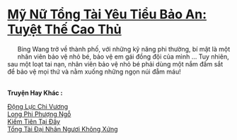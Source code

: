 <a href="https://truyentiki.com/my-nu-tong-tai-yeu-tieu-bao-an-tuyet-the-cao-thu.33452/" title="Mỹ Nữ Tổng Tài Yêu Tiểu Bảo An: Tuyệt Thế Cao Thủ"><h1>Mỹ Nữ Tổng Tài Yêu Tiểu Bảo An: Tuyệt Thế Cao Thủ</h1></a><div style="display:table"><img align="right" style="float: left; padding: 10px;" src="https://truyentiki.com/images/story/200x260/33452.jpg" alt="">Bing Wang trở về thành phố, với những kỹ năng phi thường, bí mật là một nhân viên bảo vệ nhỏ bé, bảo vệ em gái đồng đội của mình ... Tuy nhiên, sau một loạt tai nạn, nhân viên bảo vệ nhỏ bé phải dùng một nắm đấm sắt để bảo vệ mọi thứ và nằm xuống những ngọn núi đẫm máu!</div><p><br><b>Truyện Hay Khác :</b></p><a href="https://truyentiki.com/dong-luc-chi-vuong.33451/" alt="Động Lực Chi Vương">Động Lực Chi Vương</a><br/><a href="https://github.com/nownovels/top500/tree/master/truyenhay/33901/" alt="Long Phi Phượng Ngỗ">Long Phi Phượng Ngỗ</a><br/><a href="https://github.com/nownovels/top500/tree/master/truyenhay/33588/" alt="Kiếm Tiên Tại Đây">Kiếm Tiên Tại Đây</a><br/><a href="https://github.com/nownovels/top500/tree/master/truyenhay/33748/" alt="Tổng Tài Đại Nhân Ngươi Không Xứng">Tổng Tài Đại Nhân Ngươi Không Xứng</a><br/>